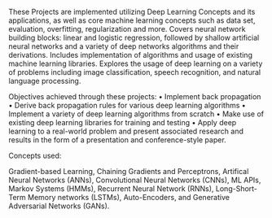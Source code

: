 These Projects are implemented utilizing Deep Learning Concepts and its
applications, as well as core machine learning concepts such as data
set, evaluation, overfitting, regularization and more. Covers neural
network building blocks: linear and logistic regression, followed by
shallow artificial neural networks and a variety of deep networks
algorithms and their derivations. Includes implementation of algorithms
and usage of existing machine learning libraries. Explores the usage of
deep learning on a variety of problems including image classification,
speech recognition, and natural language processing.

Objectives achieved through these projects: 
• Implement back propagation
• Derive back propagation rules for various deep learning algorithms 
• Implement a variety of deep learning algorithms from scratch 
• Make use of existing deep learning libraries for training and testing 
• Apply deep learning to a real-world problem and present associated research
and results in the form of a presentation and conference-style paper.

Concepts used:

Gradient-based Learning,
Chaining Gradients and Perceptrons,
Artifical Neural Networks (ANNs),
Convolutional Neural Networks (CNNs),
ML APIs,
Markov Systems (HMMs),
Recurrent Neural Network (RNNs),
Long-Short-Term Memory networks (LSTMs),
Auto-Encoders,
and Generative Adversarial Networks (GANs).

